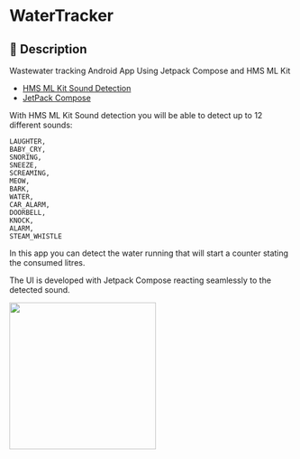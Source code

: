 # WaterTracker

## :scroll: Description
Wastewater tracking Android App Using Jetpack Compose and HMS ML Kit
- [HMS ML Kit Sound Detection](https://developer.huawei.com/consumer/en/doc/development/HMSCore-Guides/sound-detection-0000001055282786)
- [JetPack Compose](https://developer.android.com/jetpack/compose)

With HMS ML Kit Sound detection you will be able to detect up to 12 different sounds:
 
    LAUGHTER,
    BABY_CRY,
    SNORING,
    SNEEZE,
    SCREAMING,
    MEOW,
    BARK,
    WATER,
    CAR_ALARM,
    DOORBELL,
    KNOCK,
    ALARM,
    STEAM_WHISTLE
    
In this app you can detect the water running that will start a counter stating the consumed litres.

The UI is developed with Jetpack Compose reacting seamlessly to the detected sound.

<img src="watertracker.gif" width="260">

